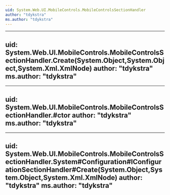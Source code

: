```yaml
---
uid: System.Web.UI.MobileControls.MobileControlsSectionHandler
author: "tdykstra"
ms.author: "tdykstra"
---
```


---
uid: System.Web.UI.MobileControls.MobileControlsSectionHandler.Create(System.Object,System.Object,System.Xml.XmlNode)
author: "tdykstra"
ms.author: "tdykstra"
---

---
uid: System.Web.UI.MobileControls.MobileControlsSectionHandler.#ctor
author: "tdykstra"
ms.author: "tdykstra"
---

---
uid: System.Web.UI.MobileControls.MobileControlsSectionHandler.System#Configuration#IConfigurationSectionHandler#Create(System.Object,System.Object,System.Xml.XmlNode)
author: "tdykstra"
ms.author: "tdykstra"
---
